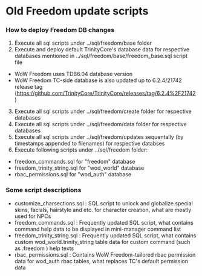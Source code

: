 # Old Freedom update scripts

### How to deploy Freedom DB changes
1. Execute all sql scripts under ../sql/freedom/base folder
2. Execute and deploy default TrinityCore's database data for respective databases mentioned in ../sql/freedom/base/freedom_base.sql script file
 * WoW Freedom uses TDB6.04 database version
 * WoW Freedom TC-side database is also updated up to 6.2.4/21742 release tag (https://github.com/TrinityCore/TrinityCore/releases/tag/6.2.4%2F21742)
3. Execute all sql scripts under ../sql/freedom/create folder for respective databases
4. Execute all sql scripts under ../sql/freedom/data folder for respective databases
5. Execute all sql scripts under ../sql/freedom/updates sequentally (by timestamps appended to filenames) for respective databses
6. Execute following scripts under ../sql/freedom folder:
 * freedom_commands.sql for "freedom" database
 * freedom_trinity_string.sql for "wod_world" database
 * rbac_permissions.sql for "wod_auth" database

### Some script descriptions
* customize_charsections.sql : SQL script to unlock and globalize special skins, facials, hairstyle and etc. for character creation, what are mostly used for NPCs
* freedom_commands.sql : Frequently updated SQL script, what contains command help data to be displayed in mini-manager command list
* freedom_trinity_string.sql : Frequently updated SQL script, what contains custom wod_world.trinity_string table data for custom command (such as .freedom <subcommands>) help texts
* rbac_permissions.sql : Contains WoW Freedom-tailored rbac permission data for wod_auth rbac tables, what replaces TC's default permission data

